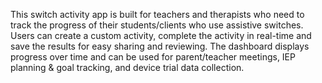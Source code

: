 This switch activity app is built for teachers and therapists who need to track the progress of their students/clients who use assistive switches. Users can create a custom activity, complete the activity in real-time and save the results for easy sharing and reviewing. The dashboard displays progress over time and can be used for parent/teacher meetings, IEP planning & goal tracking, and device trial data collection.